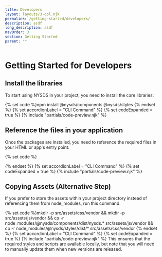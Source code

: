```yaml
---
title: Developers
layout: layouts/3-col.njk
permalink: /getting-started/developers/
description: asdf
long_description: asdf
navOrder: 3
section: Getting Started
parent: ""
---
```

# Getting Started for Developers

## Install the libraries

To start using NYSDS in your project, you need to install the core libraries:

{% set code %}npm install @nysds/components @nysds/styles
{% endset %}
{% set accordionLabel = "CLI Command" %}
{% set codeExpanded = true %}
{% include "partials/code-preview.njk" %}

## Reference the files in your application
Once the packages are installed, you need to reference the required files in your HTML or app's entry point:

{% set code %}<script type="module" src="[path-to-dir]/nysds.js"></script>
<link rel="stylesheet" href="[path-to-dir]/nysds-full.min.css" />
{% endset %}
{% set accordionLabel = "CLI Command" %}
{% set codeExpanded = true %}
{% include "partials/code-preview.njk" %}

## Copying Assets (Alternative Step)
If you prefer to store the assets within your project directory instead of referencing them from node_modules, run this command:

{% set code %}mkdir -p src/assets/css/vendor && mkdir -p src/assets/js/vendor && cp -r node_modules/@nysds/components/dist/nysds.* src/assets/js/vendor && cp -r node_modules/@nysds/styles/dist/* src/assets/css/vendor
{% endset %}
{% set accordionLabel = "CLI Command" %}
{% set codeExpanded = true %}
{% include "partials/code-preview.njk" %}
This ensures that the required styles and scripts are available locally, but note that you will need to manually update them when new versions are released.
